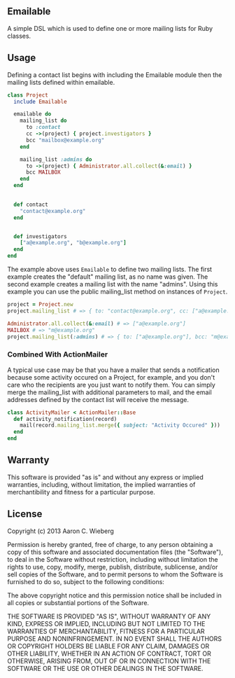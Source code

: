 ## Emailable ##

A simple DSL which is used to define one or more mailing lists for
Ruby classes.

## Usage ##

Defining a contact list begins with including the Emailable module
then the mailing lists defined within emailable.

```ruby
class Project
  include Emailable

  emailable do
    mailing_list do
      to :contact
      cc ->(project) { project.investigators }
      bcc "mailbox@example.org"
    end

    mailing_list :admins do
      to ->(project) { Administrator.all.collect(&:email) }
      bcc MAILBOX
    end
  end
  

  def contact
    "contact@example.org"
  end


  def investigators
    ["a@example.org", "b@example.org"]
  end
end
```

The example above uses `Emailable` to define two mailing lists.  The first example
creates the "default" mailing list, as no name was given.  The second example
creates a mailing list with the name "admins".  Using this example you can use
the public mailing_list method on instances of `Project`.

```ruby
project = Project.new
project.mailing_list # => { to: "contact@example.org", cc: ["a@example.org", "b@example.org"], bcc: "mailbox@example.org" }

Administrator.all.collect(&:email) # => ["a@example.org"]
MAILBOX # => "m@example.org"
project.mailing_list(:admins) # => { to: ["a@example.org"], bcc: "m@example.org" }
```

### Combined With ActionMailer

A typical use case may be that you have a mailer that sends a notification
because some activity occured on a Project, for example, and you don't care
who the recipients are you just want to notify them.  You can simply merge
the mailing_list with additional parameters to mail, and the email addresses
defined by the contact list will receive the message.

```ruby
class ActivityMailer < ActionMailer::Base
  def activity_notification(record)
    mail(record.mailing_list.merge({ subject: "Activity Occured" }))
  end
end
```

## Warranty ##

This software is provided "as is" and without any express or
implied warranties, including, without limitation, the implied
warranties of merchantibility and fitness for a particular
purpose.

## License ##

Copyright (c) 2013 Aaron C. Wieberg

Permission is hereby granted, free of charge, to any person obtaining
a copy of this software and associated documentation files (the
"Software"), to deal in the Software without restriction, including
without limitation the rights to use, copy, modify, merge, publish,
distribute, sublicense, and/or sell copies of the Software, and to
permit persons to whom the Software is furnished to do so, subject to
the following conditions:

The above copyright notice and this permission notice shall be
included in all copies or substantial portions of the Software.

THE SOFTWARE IS PROVIDED "AS IS", WITHOUT WARRANTY OF ANY KIND,
EXPRESS OR IMPLIED, INCLUDING BUT NOT LIMITED TO THE WARRANTIES OF
MERCHANTABILITY, FITNESS FOR A PARTICULAR PURPOSE AND
NONINFRINGEMENT. IN NO EVENT SHALL THE AUTHORS OR COPYRIGHT HOLDERS BE
LIABLE FOR ANY CLAIM, DAMAGES OR OTHER LIABILITY, WHETHER IN AN ACTION
OF CONTRACT, TORT OR OTHERWISE, ARISING FROM, OUT OF OR IN CONNECTION
WITH THE SOFTWARE OR THE USE OR OTHER DEALINGS IN THE SOFTWARE.
